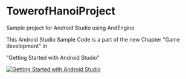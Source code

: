 TowerofHanoiProject
===================

Sample project for Android Studio using AndEngine

This Android Studio Sample Code is a part of the new Chapter "Game development" in


"Getting Started with Android Studio" 

[![Getting Started with Android Studio](https://lh5.googleusercontent.com/9td0UZgyhsskMSpWAthP7cElXR17CzRnERku6DozWxY=w135-h211-p-no)](http://www.amazon.com/dp/B00JPCN8D0//)  
